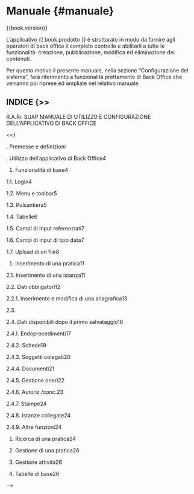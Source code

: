 # Manuale {#manuale}

{{book.version}}

L’applicativo {{ book.prodotto }} è strutturato in modo da fornire agli operatori di back office il completo controllo e abilitarli a tutte le funzionalità: creazione, pubblicazione, modifica ed eliminazione dei contenuti.
 
Per questo motivo il presente manuale, nella sezione “Configurazione del sistema”, farà riferimento a funzionalità prettamente di Back Office che verranno poi riprese ed ampliate nel relativo manuale.

INDICE
{>>
 ---------------------------------------------------------
 R.A.Ri. SUAP MANUALE DI UTILIZZO E CONFIGURAZIONE DELL’APPLICATIVO DI BACK OFFICE


> 
<<}


. Premesse e definizioni

. Utilizzo dell’applicativo di Back Office4

1. Funzionalità di base4

1.1. Login4

1.2. Menu e toolbar5

1.3. Pulsantiera5

1.4. Tabelle6

1.5. Campi di input referenziati7

1.6. Campi di input di tipo data7

1.7. Upload di un file8

1. Inserimento di una pratica11

2.1. Inserimento di una istanza11

2.2. Dati obbligatori12

2.2.1. Inserimento e modifica di una anagrafica13

2.3.

2.4. Dati disponibili dopo il primo salvataggio16

2.4.1. Endoprocedimenti17

2.4.2. Schede19

2.4.3. Soggetti colegati20

2.4.4. Documenti21

2.4.5. Gestione oneri22

2.4.6. Autoriz.\/conc.23

2.4.7. Stampe24

2.4.8. Istanze collegate24

2.4.9. Altre funzioni24

1. Ricerca di una pratica24

2. Gestione di una pratica26

3. Gestione attività26

1. Tabelle di base26

-->